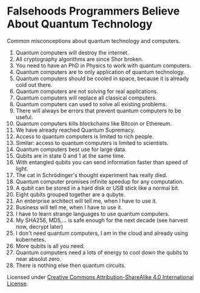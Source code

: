 # Falsehoods Programmers Believe About Quantum Technology

Common misconceptions about quantum technology and computers.

1. Quantum computers will destroy the internet.
2. All cryptography algorithms are since Shor broken.
3. You need to have an PhD in Physics to work with quantum computers.
5. Quantum computers are to only application of quantum technology.
6. Quantum computers should be cooled in space, because it is already cold out there.
7. Quantum computers are not solving for real applications.
8. Quantum computers will replace all classical computers.
9. Quantum computers can used to solve all existing problems.
10. There will always be errors that prevent quantum computers to be useful.
11. Quantum computers kills blockchains like Bitcoin or Ethereum.
12. We have already reached Quantum Supremacy.
13. Access to quantum computers is limited to rich people.
14. Similar: access to quantum computers is limited to scientists.
15. Quantum computers best use for large data.
16. Qubits are in state 0 and 1 at the same time.
17. With entangled qubits you can send information faster than speed of light.
18. The cat in Schrödinger's thought experiment has really died.
19. Quantum computer promises infinite speedup for any computation.
20. A qubit can be stored in a hard disk or USB stick like a normal bit.
21. Eight qubits grouped together are a qubyte. 
22. An enterprise architect will tell me, when I have to use it. 
23. Business will tell me, when I have to use it.
24. I have to learn strange languages to use quantum computers.
25. My SHA256, MD5,... is safe enough for the next decade (see harvest now, decrypt later)
26. I don't need quantum computers, I am in the cloud and already using kubernetes.
27. More qubits is all you need. 
28. Quantum computers need a lots of energy to cool down the qubits to near absolut zero.
29. There is nothing else then quantum circuits.

Licensed under [Creative Commons Attribution-ShareAlike 4.0 International License](http://creativecommons.org/licenses/by-sa/4.0/).
